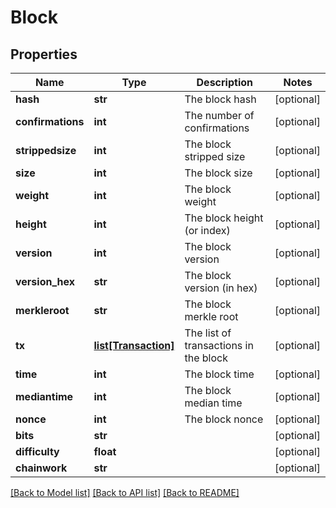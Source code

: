 # Block

## Properties
Name | Type | Description | Notes
------------ | ------------- | ------------- | -------------
**hash** | **str** | The block hash | [optional] 
**confirmations** | **int** | The number of confirmations | [optional] 
**strippedsize** | **int** | The block stripped size | [optional] 
**size** | **int** | The block size | [optional] 
**weight** | **int** | The block weight | [optional] 
**height** | **int** | The block height (or index) | [optional] 
**version** | **int** | The block version | [optional] 
**version_hex** | **str** | The block version (in hex) | [optional] 
**merkleroot** | **str** | The block merkle root | [optional] 
**tx** | [**list[Transaction]**](Transaction.md) | The list of transactions in the block | [optional] 
**time** | **int** | The block time | [optional] 
**mediantime** | **int** | The block median time | [optional] 
**nonce** | **int** | The block nonce | [optional] 
**bits** | **str** |  | [optional] 
**difficulty** | **float** |  | [optional] 
**chainwork** | **str** |  | [optional] 

[[Back to Model list]](../README.md#documentation-for-models) [[Back to API list]](../README.md#documentation-for-api-endpoints) [[Back to README]](../README.md)


